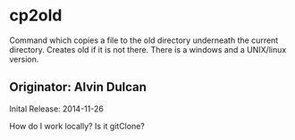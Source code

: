 cp2old
======

Command which copies a file to the old directory underneath the current directory.  Creates old if it is not there.
There is a windows and a UNIX/linux version.

Originator: Alvin Dulcan
-----------------
Inital Release: 2014-11-26

How do I work locally?  Is it gitClone?
